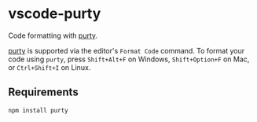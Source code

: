 # vscode-purty

Code formatting with [purty](https://gitlab.com/joneshf/purty).

[purty](https://gitlab.com/joneshf/purty) is supported via the editor's `Format Code` command. To format your code using `purty`, press `Shift+Alt+F` on Windows, `Shift+Option+F` on Mac, or `Ctrl+Shift+I` on Linux.

## Requirements

`npm install purty`
